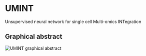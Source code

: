 # UMINT
Unsupervised neural network for single cell Multi-omics INTegration

Graphical abstract
------------------
![UMINT graphical abstract](https://user-images.githubusercontent.com/7975435/158032294-47082e8c-b536-4aa1-a04e-e741066591c9.png)
